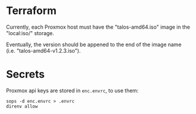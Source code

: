 # Terraform

Currently, each Proxmox host must have the "talos-amd64.iso" image in the
"local:iso/" storage.

Eventually, the version should be appened to the end of the image name (i.e. "talos-amd64-v1.2.3.iso").

# Secrets

Proxmox api keys are stored in `enc.envrc`, to use them:

```
sops -d enc.envrc > .envrc
direnv allow
```
